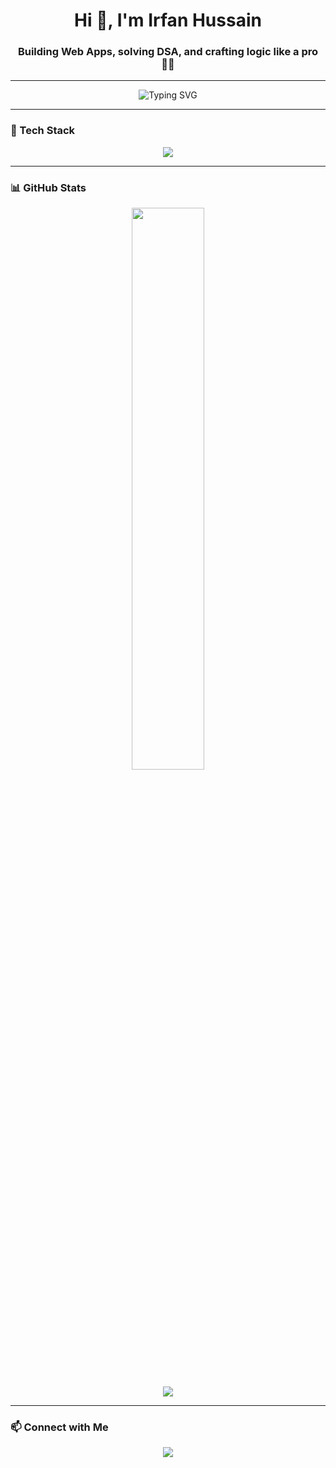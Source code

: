 <h1 align="center">Hi 👋, I'm Irfan Hussain</h1>
<h3 align="center">Building Web Apps, solving DSA, and crafting logic like a pro 👨‍💻</h3>

---

<p align="center">
  <img src="https://readme-typing-svg.demolab.com?font=Fira+Code&size=22&duration=4000&pause=1000&center=true&vCenter=true&width=435&lines=Full-Stack+Developer;DSA+Enthusiast;Tech+Explorer;Open+Source+Contributor" alt="Typing SVG" />
</p>

---

### 🚀 Tech Stack

<p align="center">
  <img src="https://skillicons.dev/icons?i=html,css,js,react,tailwind,bootstrap,python,cpp,c,git" />
</p>

---

### 📊 GitHub Stats

<p align="center">
  <img width="48%" src="https://github-readme-stats.vercel.app/api?username=Irfan-Hussain107&show_icons=true&theme=radical&hide=prs&count_private=true" />
</p>

<p align="center">
  <img src="https://github-readme-activity-graph.vercel.app/graph?username=Irfan-Hussain107&theme=react-dark&hide_border=true" />
</p>

---

### 📫 Connect with Me

<p align="center">
  <a href="https://www.linkedin.com/in/irfan-hussain-78537027a/" target="_blank">
    <img src="https://img.shields.io/badge/LinkedIn-blue?logo=linkedin&logoColor=white&style=for-the-badge" />
  </a>
</p>



